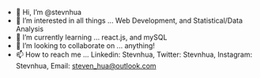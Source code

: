- 👋 Hi, I’m @stevnhua
- 👀 I’m interested in all things ...
Web Development, and Statistical/Data Analysis
- 🌱 I’m currently learning ... react.js, and mySQL
- 💞️ I’m looking to collaborate on ... anything!
- 📫 How to reach me ... Linkedin: Stevnhua, Twitter: Stevnhua, Instagram: Stevnhua, Email: steven_hua@outlook.com

<!---
stevnhua/stevnhua is a ✨ special ✨ repository because its `README.md` (this file) appears on your GitHub profile.
You can click the Preview link to take a look at your changes.
--->
